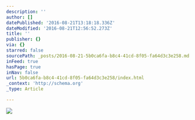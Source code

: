 ```yaml
---
description: ''
author: []
datePublished: '2016-08-21T13:18:18.336Z'
dateModified: '2016-08-21T12:56:52.273Z'
title: ''
publisher: {}
via: {}
starred: false
sourcePath: _posts/2016-08-21-5b0ca6fa-b8c4-41cd-8f05-fa64d3c3e258.md
inFeed: true
hasPage: true
inNav: false
url: 5b0ca6fa-b8c4-41cd-8f05-fa64d3c3e258/index.html
_context: 'http://schema.org'
_type: Article

---
```

![](https://the-grid-user-content.s3-us-west-2.amazonaws.com/8737ee29-d3f6-49e2-8555-f5398d0ac643.jpg)